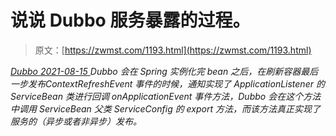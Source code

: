<!--yml
category: 未分类
date: 0001-01-01 00:00:00
-->

# 说说 Dubbo 服务暴露的过程。

> 原文：[https://zwmst.com/1193.html](https://zwmst.com/1193.html)

   [ *Dubbo* ](https://zwmst.com/dubbo)*[ <time datetime="2021-08-15T10:41:45+08:00"> 2021-08-15 </time> ](https://zwmst.com/1193.html)  Dubbo 会在 Spring 实例化完 bean 之后，在刷新容器最后一步发布ContextRefreshEvent 事件的时候，通知实现了 ApplicationListener 的 ServiceBean 类进行回调 onApplicationEvent 事件方法，Dubbo 会在这个方法中调用 ServiceBean 父类 ServiceConfig 的 export 方法，而该方法真正实现了服务的（异步或者非异步）发布。*
